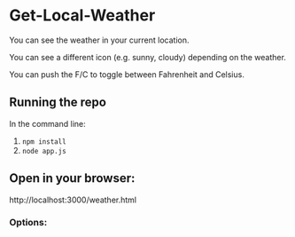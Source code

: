 # Get-Local-Weather

You can see the weather in your current location.

You can see a different icon (e.g. sunny, cloudy) depending on the weather.

You can push the F/C to toggle between Fahrenheit and Celsius.

## Running the repo

In the command line:

1. ```npm install```
2. ```node app.js```

## Open in your browser:

http://localhost:3000/weather.html

### Options:

